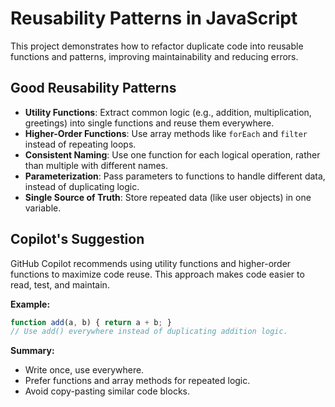# Reusability Patterns in JavaScript

This project demonstrates how to refactor duplicate code into reusable functions and patterns, improving maintainability and reducing errors.

## Good Reusability Patterns

- **Utility Functions**: Extract common logic (e.g., addition, multiplication, greetings) into single functions and reuse them everywhere.
- **Higher-Order Functions**: Use array methods like `forEach` and `filter` instead of repeating loops.
- **Consistent Naming**: Use one function for each logical operation, rather than multiple with different names.
- **Parameterization**: Pass parameters to functions to handle different data, instead of duplicating logic.
- **Single Source of Truth**: Store repeated data (like user objects) in one variable.

## Copilot's Suggestion

GitHub Copilot recommends using utility functions and higher-order functions to maximize code reuse. This approach makes code easier to read, test, and maintain.

**Example:**
```js
function add(a, b) { return a + b; }
// Use add() everywhere instead of duplicating addition logic.
```

**Summary:**
- Write once, use everywhere.
- Prefer functions and array methods for repeated logic.
- Avoid copy-pasting similar code blocks.
